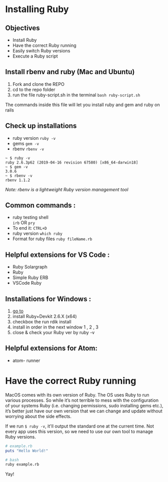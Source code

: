 # Installing Ruby

## Objectives

* Install Ruby 
* Have the correct Ruby running
* Easily switch Ruby versions
* Execute a Ruby script

## Install rbenv and ruby (Mac and Ubuntu)

1. Fork and clone the REPO
1. cd to the repo folder
1. run the file ruby-script.sh in the terminal
```bash ruby-script.sh ```

The commands inside this file will let you install ruby and gem and ruby on rails

## Check up installations 
 - ruby version
 ```ruby -v```  
-  gems 
```gem -v ```
-  rbenv 
```rbenv -v```

```
~ $ ruby -v
ruby 2.6.3p62 (2019-04-16 revision 67580) [x86_64-darwin18]
~ $ gem -v
3.0.6
~ $ rbenv -v
rbenv 1.1.2
```

*Note:  rbenv is a lightweight Ruby version management tool*

## Common commands : 
- ruby testing shell  
```irb``` OR ```pry``` 
- To end it: ```CTRL+D```
- ruby version ```which ruby```
- Format for ruby files
```ruby fileName.rb``` 

## Helpful extensions for VS Code : 
- Ruby Solargraph
- Ruby
- Simple Ruby ERB
- VSCode Ruby



## Installations for Windows :
1. [go to](https://rubyinstaller.org/)
1. install Ruby+Devkit 2.6.X (x64)
1. checkbox the run rdik install
1. install in order in the next window 1 , 2 , 3 
1. close & check your Ruby ver by ruby -v


## Helpful extensions for Atom:
- atom- runner




# Have the correct Ruby running

MacOS comes with its own version of Ruby. The OS uses Ruby to run various processes. So while it’s not terrible to mess with the configuration of your systems Ruby (i.e. changing permissions, sudo installing gems etc.), it’s better just have our own version that we can change and update without worrying about the side effects.   

If we run `$ ruby -v`, it'll output the standard one at the current time. Not every app uses this version, so we need to use our own tool to manage Ruby versions.


```ruby
# example.rb
puts "Hello World!"
```

```bash
# bash
ruby example.rb
```

Yay!
